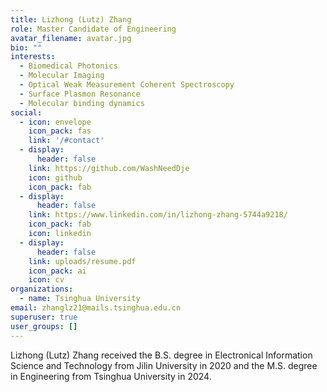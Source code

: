 ```yaml
---
title: Lizhong (Lutz) Zhang
role: Master Candidate of Engineering
avatar_filename: avatar.jpg
bio: ""
interests:
  - Biomedical Photonics
  - Molecular Imaging
  - Optical Weak Measurement Coherent Spectroscopy
  - Surface Plasmon Resonance
  - Molecular binding dynamics
social:
  - icon: envelope
    icon_pack: fas
    link: '/#contact'
  - display:
      header: false
    link: https://github.com/WashNeedDje
    icon: github
    icon_pack: fab
  - display:
      header: false
    link: https://www.linkedin.com/in/lizhong-zhang-5744a9218/
    icon_pack: fab
    icon: linkedin
  - display:
      header: false
    link: uploads/resume.pdf
    icon_pack: ai
    icon: cv
organizations:
  - name: Tsinghua University
email: zhanglz21@mails.tsinghua.edu.cn
superuser: true
user_groups: []
---
```

Lizhong (Lutz) Zhang received the B.S. degree in Electronical Information Science and Technology from Jilin University in 2020 and the M.S. degree in Engineering from Tsinghua University in 2024.